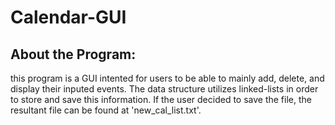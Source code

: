 # Calendar-GUI
## About the Program:
this program is a GUI intented for users to be able to mainly add, delete, and display their inputed events. The data structure utilizes linked-lists in order to store and save this information. If the user decided to save the file, the resultant file can be found at 'new_cal_list.txt'.
